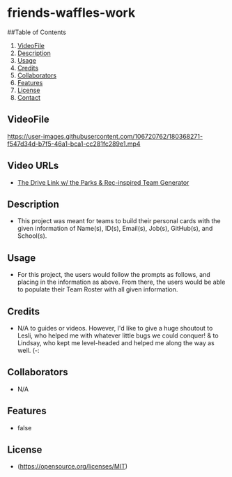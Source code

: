 # friends-waffles-work

 ##Table of Contents 
 1. [VideoFile](#videofile)
 2. [Description](#description)
 3. [Usage](#usage)
 4. [Credits](#credits)
 5. [Collaborators](#collaborators)
 6. [Features](#features)
 7. [License](#license)
 8. [Contact](#contact)
 
 ## VideoFile
 

https://user-images.githubusercontent.com/106720762/180368271-f547d34d-b7f5-46a1-bca1-cc281fc289e1.mp4


 ## Video URLs
 - [The Drive Link w/ the Parks & Rec-inspired Team Generator](https://drive.google.com/file/d/19yCyw61FA6AT5CL3PK2PY_2Vmo5DowiT/view?usp=sharing)
 
 ## Description 
 - This project was meant for teams to build their personal cards with the given information of Name(s), ID(s), Email(s), Job(s), GitHub(s), and School(s).
 
 ## Usage
 - For this project, the users would follow the prompts as follows, and placing in the information as above. From there, the users would be able to populate their Team Roster with all given information.
 
 ## Credits
 - N/A to guides or videos. However, I'd like to give a huge shoutout to Lesli, who helped me with whatever little bugs we could conquer! & to Lindsay, who kept me level-headed and helped me along the way as well. (-:
 
 ## Collaborators
 - N/A
 
 ## Features
 - false
 
 ## License
 - (https://opensource.org/licenses/MIT)
 
